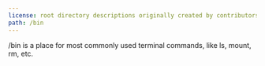 ```yaml
---
license: root directory descriptions originally created by contributors to the Ubuntu documentation wiki and based on https://help.ubuntu.com/community/LinuxFilesystemTreeOverview.
path: /bin
---
```


/bin is a place for most commonly used terminal commands, like ls, mount, rm, etc.